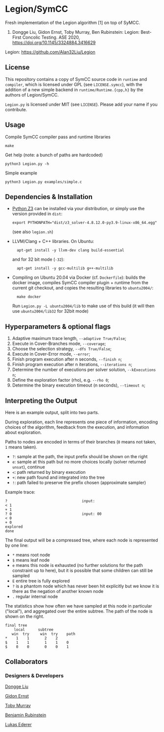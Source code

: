 # Legion/SymCC

Fresh implementation of the Legion algorithm [1] on top of SyMCC.

1. Dongge Liu, Gidon Ernst, Toby Murray, Ben Rubinstein: Legion: Best-First Concolic Testing. ASE 2020,
   <https://doi.org/10.1145/3324884.3416629>

Legion: <https://github.com/Alan32Liu/Legion>

## License

This repository contains a copy of SymCC source code in `runtime` and `compiler`, which is licensed under GPL (see `LICENSE.symcc`),
with the addition of a new simple backend in `runtime/Runtime.{cpp,h}` by the authors of Legion/SymCC.

`Legion.py` is licensed under MIT (see `LICENSE`). Please add your name if you contribute.

## Usage

Compile SymCC compiler pass and runtime libraries
```shell
make
```

Get help (note: a bunch of paths are hardcoded)
```shell
python3 Legion.py -h
```

Simple example
```shell
python3 Legion.py examples/simple.c
```

## Dependencies & Installation

-   [Python Z3](https://pypi.org/project/z3-solver/)
    can be installed via your distribution,
    or simply use the version provided in `dist`:

        export PYTHONPATH="dist/z3_solver-4.8.12.0-py3.9-linux-x86_64.egg"

    (see also `legion.sh`)

- LLVM/Clang + C++ libraries.
    On Ubuntu:

        apt-get install -y llvm-dev clang build-essential

    and for 32 bit mode (`-32`):

        apt-get install -y gcc-multilib g++-multilib

- Compiling on Ubuntu 20.04 via Docker (cf. `Dockerfile`):
    builds the docker image, compiles SymCC compiler plugin + runtime
    from the current git checkout, and copies the resulting libraries
    to `ubuntu2004/`:

        make docker

    Run `Legion.py -L ubuntu2004/lib` to make use of this build (it will then use `ubuntu2004/lib32` for 32bit mode)

## Hyperparameters & optional flags

1. Adaptive maximum trace length, `--adaptive True/False`;
2. Execute in Cover-Branches mode, `--coverage`;
3. Choose the selection strategy, `--dfs True/False`;
4. Execute in Cover-Error mode, `--error`;
5. Finish program execution after n seconds, `--finish n`;
6. Finish program execution after n iterations, `--iterations n`;
7. Determine the number of executions per solver solution, `--kExecutions n`;
8. Define the exploration factor (rho), e.g. `--rho 0`;
9. Determine the binary execution timeout (n seconds), `--timeout n`;

## Interpreting the Output

Here is an example output, split into two parts.

During exploration, each line represents one piece of information,
encoding choices of the algorithm, feedback from the execution,
and information about exploration.

Paths to nodes are encoded in terms of their branches (`0` means not taken, `1` means taken).

- `?`: sample at the path, the input prefix should be shown on the right
- `e`: sample at this path but no more choices locally (solver returned `unsat`), continue
- `<`: path returned by binary execution
- `+`: new path found and integrated into the tree
- `!`: path failed to preserve the prefix chosen (approximate sampler)

Example trace:

    ?                                  input:
    < 1
    + 1
    ? 0                                input: 00
    < 0
    + 0
    explored
    done

The final output will be a compressed tree, where each node is represented by one line:

- `*` means root node
- `$` means leaf node
- `e` means this node is exhausted (no further solutions for the path constraint up to here),
      but it is possible that some children can still be sampled
- `E` entire tree is fully explored
- `?` is a phantom node which has never been hit explicitly
      but we know it is there as the negation of another known node
- `.` regular internal node

The statistics show how often we have sampled at this node in particular ("local"),
and aggregated over the entire subtree.
The path of the node is shown on the right.

    final tree
        local      subtree
       win  try     win  try    path
    *    1    1       2    2
    $    1    1       1    1    0
    $    0    0       0    0    1

## Collaborators

### Designers & Developers

[Dongge Liu](https://github.com/Alan32Liu)

[Gidon Ernst](https://github.com/gernst)

[Toby Murray](https://github.com/tobycmurray)

[Benjamin Rubinstein](https://github.com/brubinstein)

[Lukas Ederer](https://github.com/edererL)
